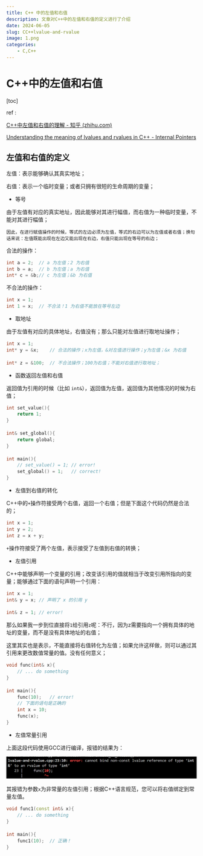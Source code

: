 ```yaml
---
title: C++ 中的左值和右值
description: 文章对C++中的左值和右值的定义进行了介绍
date: 2024-06-05
slug: CC++lvalue-and-rvalue
image: 1.png
categories:
    - C,C++
---
```


# C++中的左值和右值

[toc]

ref :

[C++中左值和右值的理解 - 知乎 (zhihu.com)](https://zhuanlan.zhihu.com/p/240833006)

[Understanding the meaning of lvalues and rvalues in C++ - Internal Pointers](https://www.internalpointers.com/post/understanding-meaning-lvalues-and-rvalues-c)

## 左值和右值的定义

左值：表示能够确认其真实地址；

右值：表示一个临时变量；或者只拥有很短的生命周期的变量；



- 等号

由于左值有对应的真实地址，因此能够对其进行幅值，而右值为一种临时变量，不能对其进行幅值；

`因此，在进行赋值操作的时候，等式的左边必须为左值，等式的右边可以为左值或者右值；换句话来说：左值既能出现在左边又能出现在右边，右值只能出现在等号的右边；`

合法的操作：

```c++
int a = 2;	// a 为左值；2 为右值
int b = a; 	// b 为左值；a 为右值
int* c = &b;// c 为左值；&b 为右值
```

不合法的操作：

```c++
int x = 1;
int 1 = x;	// 不合法！1 为右值不能放在等号左边
```

- 取地址

由于左值有对应的具体地址，右值没有；那么只能对左值进行取地址操作；

```c++
int x = 1;
int* y = &x;	// 合法的操作；x为左值，&对左值进行操作；y为左值；&x 为右值

int* z = &100;  // 不合法操作；100为右值；不能对右值进行取地址；
```

- 函数返回左值和右值

返回值为引用的时候（比如 `int&`），返回值为左值，返回值为其他情况的时候为右值；

```c++
int set_value(){
    return 1;
}

int& set_global(){
    return global;
}

int main(){
    // set_value() = 1; // error!
	set_global() = 1;   // correct!
}

```

- 左值到右值的转化

C++中的`+`操作符接受两个右值，返回一个右值；但是下面这个代码仍然是合法的；

```c++
int x = 1;
int y = 2;
int z = x + y;
```

`+`操作符接受了两个左值，表示接受了左值到右值的转换；



- 左值引用

C++中能够声明一个变量的引用；改变该引用的值就相当于改变引用所指向的变量；能够通过下面的语句声明一个引用：

```c++
int x = 1;
int& y = x;	// 声明了 x 的引用 y

int& z = 1;	// error!
```

那么如果我一步到位直接将`1`给引用`z`呢：不行，因为z需要指向一个拥有具体的地址的变量，而不是没有具体地址的右值；

这里其实也是表示，不能直接将右值转化为左值；如果允许这样做，则可以通过其引用来更改数值常量的值。没有任何意义；

```c++
void func(int& x){
    // ... do something
}

int main(){
    func(10); 	// error!
    // 下面的语句是正确的
    int x = 10;
    func(x);
}
```



- 左值常量引用

上面这段代码使用GCC进行编译，报错的结果为：

![image-20240511105729793](image-20240511105729793.png)

其报错为参数`x`为非常量的左值引用；根据C++语言规范，您可以将右值绑定到常量左值。

```c++
void func1(const int& x){
    // ... do something
}

int main(){
    func1(10);	// 正确！
}
```



